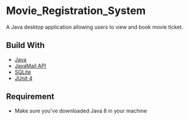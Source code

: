 # Movie_Registration_System

A Java desktop application allowing users to view and book movie ticket. 

## Build With
- [Java](https://www.java.com/en/)
- [JavaMail API](https://javaee.github.io/javamail/)
- [SQLite](https://www.sqlite.org/index.html)
- [JUnit 4](https://junit.org/junit4/)

## Requirement
- Make sure you've downloaded Java 8 in your machine 

